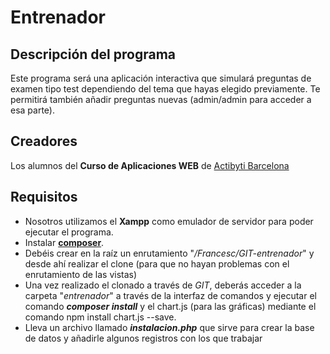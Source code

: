 # Entrenador

## Descripción del programa

Este programa será una aplicación interactiva que simulará preguntas de examen tipo test dependiendo del tema que hayas elegido previamente. Te permitirá también añadir preguntas nuevas (admin/admin para acceder a esa parte).

## Creadores

Los alumnos del **Curso de Aplicaciones WEB** de [Actibyti Barcelona](http://www.netmind.es/)

## Requisitos

- Nosotros utilizamos el **Xampp** como emulador de servidor para poder ejecutar el programa.
- Instalar **[composer](https://getcomposer.org/)**.
- Debéis crear en la raíz un enrutamiento "_/Francesc/GIT-entrenador_" y desde ahí realizar el clone (para que no hayan problemas con el enrutamiento de las vistas)
- Una vez realizado el clonado a través de _GIT_, deberás acceder a la carpeta "_entrenador_" a través de la interfaz de comandos y ejecutar el comando ***composer install*** y el chart.js (para las gráficas) mediante el comando npm install chart.js --save.
- Lleva un archivo llamado ***instalacion.php*** que sirve para crear la base de datos y añadirle algunos registros con los que trabajar

